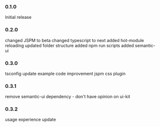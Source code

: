 ### 0.1.0
Initial release
### 0.2.0
changed JSPM to beta
changed typescript to next
added hot-module reloading
updated folder structure
added npm run scripts
added semantic-ui
### 0.3.0
tsconfig update
example code improvement
jspm css plugin
### 0.3.1
remove semantic-ui dependency - don't have opinion on ui-kit
### 0.3.2
usage experience update
